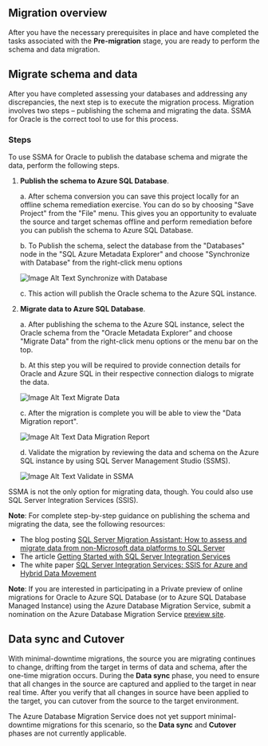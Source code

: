 ## Migration overview

After you have the necessary prerequisites in place and have completed the tasks associated with the **Pre-migration** stage, you are ready to perform the schema and data migration.

## Migrate schema and data

After you have completed assessing your databases and addressing any discrepancies, the next step is to execute the migration process. Migration involves two steps – publishing the schema and migrating the data. SSMA for Oracle is the correct tool to use for this process.

### Steps

To use SSMA for Oracle to publish the database schema and migrate the data, perform the following steps.

1. **Publish the schema to Azure SQL Database**.

    a. After schema conversion you can save this project locally for an offline schema remediation exercise. You can do so by choosing "Save Project" from the "File" menu. This gives you an opportunity to evaluate the source and target schemas offline and perform remediation before you can publish the schema to Azure SQL Database.

    b. To Publish the schema, select the database from the "Databases" node in the "SQL Azure Metadata Explorer" and choose "Synchronize with Database" from the right-click menu options
  
    ![Image Alt Text Synchronize with Database](https://mpbdevcontent.azureedge.net/Images/publishschema.png)
  
    c. This action will publish the Oracle schema to the Azure SQL instance.

2. **Migrate data to Azure SQL Database**.

    a.	After publishing the schema to the Azure SQL instance, select the Oracle schema from the "Oracle Metadata Explorer” and choose "Migrate Data" from the right-click menu options or the menu bar on the top.
  
    b.	At this step you will be required to provide connection details for Oracle and Azure SQL in their respective connection dialogs to migrate the data.
  
    ![Image Alt Text Migrate Data](https://mpbdevcontent.azureedge.net/Images/migratedata.png)
  
    c. After the migration is complete you will be able to view the "Data Migration report".
  
    ![Image Alt Text Data Migration Report](https://mpbdevcontent.azureedge.net/Images/migrationreport.png)
  
    d. Validate the migration by reviewing the data and schema on the Azure SQL instance by using SQL Server Management Studio (SSMS).

    ![Image Alt Text Validate in SSMA](https://mpbdevcontent.azureedge.net/Images/migrationcomplete.png)

SSMA is not the only option for migrating data, though. You could also use SQL Server Integration Services (SSIS).

**Note**: For complete step-by-step guidance on publishing the schema and migrating the data, see the following resources:

* The blog posting [SQL Server Migration Assistant: How to assess and migrate data from non-Microsoft data platforms to SQL Server](https://blogs.msdn.microsoft.com/datamigration/2016/11/16/sql-server-migration-assistant-how-to-assess-and-migrate-databases-from-non-microsoft-data-platforms-to-sql-server/)
* The article [Getting Started with SQL Server Integration Services](https://docs.microsoft.com/en-us/sql/integration-services/sql-server-integration-services)
* The white paper [SQL Server Integration Services: SSIS for Azure and Hybrid Data Movement](http://download.microsoft.com/download/D/2/0/D20E1C5F-72EA-4505-9F26-FEF9550EFD44/SSIS%20Hybrid%20and%20Azure.docx)

**Note**: If you are interested in participating in a Private preview of online migrations for Oracle to Azure SQL Database (or to Azure SQL Database Managed Instance) using the Azure Database Migration Service, submit a nomination on the Azure Database Migration Service [preview site](https://aka.ms/dms-preview).

## Data sync and Cutover

With minimal-downtime migrations, the source you are migrating continues to change, drifting from the target in terms of data and schema, after the one-time migration occurs. During the **Data sync** phase, you need to ensure that all changes in the source are captured and applied to the target in near real time. After you verify that all changes in source have been applied to the target, you can cutover from the source to the target environment.

The Azure Database Migration Service does not yet support minimal-downtime migrations for this scenario, so the **Data sync** and **Cutover** phases are not currently applicable.